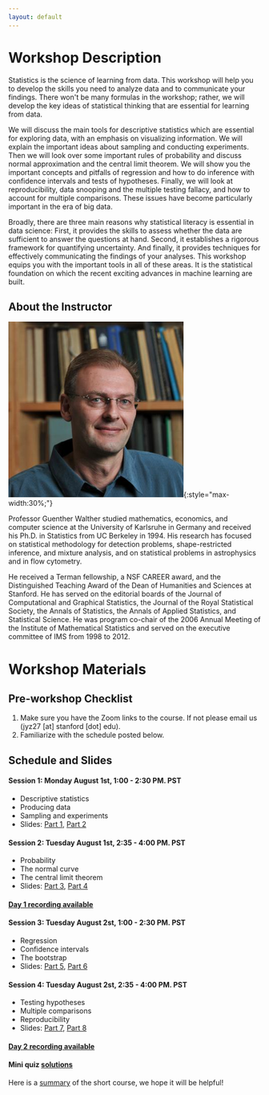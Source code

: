 ```yaml
---
layout: default
---
```


# Workshop Description
Statistics is the science of learning from data. This workshop will help you to develop the skills you need to analyze data and to communicate your findings. There won't be many formulas in the workshop; rather, we will develop the key ideas of statistical thinking that are essential for learning from data.

We will discuss the main tools for descriptive statistics which are essential for exploring data, with an emphasis on visualizing information. We will explain the important ideas about sampling and conducting experiments. Then we will look over some important rules of probability and discuss normal approximation and the central limit theorem. We will show you the important concepts and pitfalls of regression and how to do inference with confidence intervals and tests of hypotheses. Finally, we will look at reproducibility, data snooping and the multiple testing fallacy, and how to account for multiple comparisons. These issues have become particularly important in the era of big data.

Broadly, there are three main reasons why statistical literacy is essential in data science: First, it provides the skills to assess whether the data are sufficient to answer the questions at hand. Second, it establishes a rigorous framework for quantifying uncertainty. And finally, it provides techniques for effectively communicating the findings of your analyses. This workshop equips you with the important tools in all of these areas. It is the statistical foundation on which the recent exciting advances in machine learning are built.

## About the Instructor

![Guenther Walther](/assets/img/profile.jpg){:style="max-width:30%;"}

Professor Guenther Walther studied mathematics, economics, and computer science at the University of Karlsruhe in Germany and received his Ph.D. in Statistics from UC Berkeley in 1994. His research has focused on statistical methodology for detection problems, shape-restricted inference, and mixture analysis, and on statistical problems in astrophysics and in flow cytometry.

He received a Terman fellowship, a NSF CAREER award, and the Distinguished Teaching Award of the Dean of Humanities and Sciences at Stanford. He has served on the editorial boards of the Journal of Computational and Graphical Statistics, the Journal of the Royal Statistical Society, the Annals of Statistics, the Annals of Applied Statistics, and Statistical Science. He was program co-chair of the 2006 Annual Meeting of the Institute of Mathematical Statistics and served on the executive committee of IMS from 1998 to 2012.

# Workshop Materials

## Pre-workshop Checklist

1. Make sure you have the Zoom links to the course. If not please email us (jyz27 [at] stanford [dot] edu). 
2. Familiarize with the schedule posted below.

## Schedule and Slides 


#### Session 1: Monday August 1st, 1:00 - 2:30 PM. PST
  - Descriptive statistics
  - Producing data
  - Sampling and experiments
  - Slides: [Part 1](/docs/S1.pdf), [Part 2](/docs/S2.pdf)
  
#### Session 2: Tuesday August 1st, 2:35 - 4:00 PM. PST
  - Probability
  - The normal curve
  - The central limit theorem
  - Slides: [Part 3](/docs/S3.pdf), [Part 4](/docs/S4.pdf)

#### [Day 1 recording available]( https://stanford.zoom.us/rec/share/f8HZSFGMT0eqPI4DsVK8Tf4OAiCQUSnbs7DqG0M7sfeV0QODw2GmCXmeIFwEraFy.y26FjAxAS97DwpLV?startTime=1659383173000)


#### Session 3: Tuesday August 2st, 1:00 - 2:30 PM. PST
  - Regression
  - Confidence intervals
  - The bootstrap
  - Slides: [Part 5](/docs/S5.pdf), [Part 6](/docs/S6.pdf)

#### Session 4: Tuesday August 2st, 2:35 - 4:00 PM. PST
  - Testing hypotheses
  - Multiple comparisons 
  - Reproducibility
  - Slides: [Part 7](/docs/S7.pdf), [Part 8](/docs/S8.pdf)

#### [Day 2 recording available](https://stanford.zoom.us/rec/share/z2J8LJkFb-DCMQNbZHtvbjzXrGjRPCBl6qb8_cGO_N_zBXX30nigwK3HFbBZap3Q.oeDImZjMrL2_msxH?startTime=1659469375000)

#### Mini quiz [solutions](/docs/Quiz_Solns.docx)

Here is a [summary](/docs/summary.pdf) of the short course, we hope it will be helpful!



